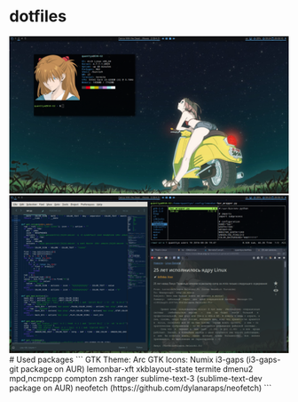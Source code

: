 # dotfiles
<img src='main.png'>

<img src='pseudowork.png'>
# Used packages
```
GTK Theme: Arc
GTK Icons: Numix
i3-gaps (i3-gaps-git package on AUR)
lemonbar-xft
xkblayout-state
termite
dmenu2
mpd,ncmpcpp
compton
zsh
ranger
sublime-text-3 (sublime-text-dev package on AUR)
neofetch (https://github.com/dylanaraps/neofetch)
```
